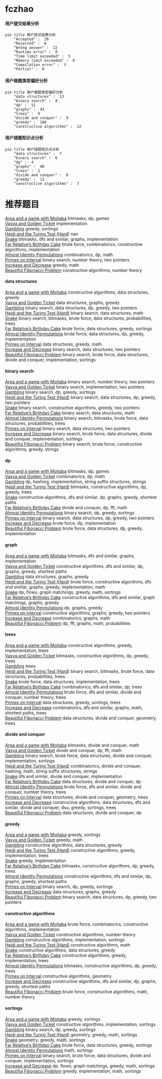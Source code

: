 # fczhao
<!-- tabs:start -->
#### **用户提交结果分析**

```mermaid
pie title 用户提交结果分析
    "Accepted" :  20
    "Rejected" :  0
    "Wrong answer" :  22
    "Runtime error" :  0
    "Time limit exceeded" :  5
    "Memory limit exceeded" :  0
    "Compilation error" :  3
    "Partial" :  0
```
#### **用户做题类型偏好分析**

```mermaid
pie title 用户做题类型偏好分析
    "data structures" :  13
    "binary search" :  8
    "dp" :  51
    "graphs" :  43
    "trees" :  9
    "divide and conquer" :  9
    "greedy" :  160
    "constructive algorithms" :  22
```
#### **用户错题知识点分析**

```mermaid
pie title 用户错题知识点分析
    "data structures" :  7
    "binary search" :  6
    "dp" :  4
    "graphs" :  40
    "trees" :  1
    "divide and conquer" :  0
    "greedy" :  13
    "constructive algorithms" :  7
```
<!-- tabs:end -->
# 推荐题目
[Arpa and a game with Mojtaba](http://codeforces.com/problemset/problem/850/C)		bitmasks,
                        dp,
                        games		  
[Vasya and Golden Ticket](http://codeforces.com/problemset/problem/1030/C)		implementation		  
[Gambling](http://codeforces.com/problemset/problem/1038/C)		greedy,
                        sortings		  
[Heidi and the Turing Test (Hard)](http://codeforces.com/problemset/problem/1184/C3)		nan		  
[Snake](http://codeforces.com/problemset/problem/225/D)		bitmasks,
                        dfs and similar,
                        graphs,
                        implementation		  
[Far Relative’s Birthday Cake](http://codeforces.com/problemset/problem/629/A)		brute force,
                        combinatorics,
                        constructive algorithms,
                        implementation		  
[Almost Identity Permutations](http://codeforces.com/problemset/problem/888/D)		combinatorics,
                        dp,
                        math		  
[Primes on Interval](http://codeforces.com/problemset/problem/237/C)		binary search,
                        number theory,
                        two pointers		  
[Increase and Decrease](http://codeforces.com/problemset/problem/246/B)		greedy,
                        math		  
[Beautiful Fibonacci Problem](http://codeforces.com/problemset/problem/1264/F)		constructive algorithms,
                        number theory		  
<!-- tabs:start -->
#### **data structures**
[Arpa and a game with Mojtaba](https://codeforces.com/contest/866/problem/D)		constructive algorithms,
                        data structures,
                        greedy		  
[Vasya and Golden Ticket](https://codeforces.com/contest/1459/problem/F)		data structures,
                        graphs,
                        greedy		  
[Gambling](http://codeforces.com/problemset/problem/1492/C)		binary search,
                        data structures,
                        dp,
                        greedy,
                        two pointers		  
[Heidi and the Turing Test (Hard)](http://codeforces.com/problemset/problem/1490/G)		binary search,
                        data structures,
                        math		  
[Snake](http://codeforces.com/problemset/problem/1479/D)		binary search,
                        bitmasks,
                        brute force,
                        data structures,
                        probabilities,
                        trees		  
[Far Relative’s Birthday Cake](http://codeforces.com/problemset/problem/1497/A)		brute force,
                        data structures,
                        greedy,
                        sortings		  
[Almost Identity Permutations](http://codeforces.com/problemset/problem/1491/C)		brute force,
                        data structures,
                        dp,
                        greedy,
                        implementation		  
[Primes on Interval](http://codeforces.com/problemset/problem/1492/B)		data structures,
                        greedy,
                        math		  
[Increase and Decrease](http://codeforces.com/problemset/problem/1436/E)		binary search,
                        data structures,
                        two pointers		  
[Beautiful Fibonacci Problem](http://codeforces.com/problemset/problem/1461/D)		binary search,
                        brute force,
                        data structures,
                        divide and conquer,
                        implementation,
                        sortings		  
#### **binary search**
[Arpa and a game with Mojtaba](http://codeforces.com/problemset/problem/237/C)		binary search,
                        number theory,
                        two pointers		  
[Vasya and Golden Ticket](http://codeforces.com/problemset/problem/978/C)		binary search,
                        implementation,
                        two pointers		  
[Gambling](http://codeforces.com/problemset/problem/1260/D)		binary search,
                        dp,
                        greedy,
                        sortings		  
[Heidi and the Turing Test (Hard)](http://codeforces.com/problemset/problem/1492/C)		binary search,
                        data structures,
                        dp,
                        greedy,
                        two pointers		  
[Snake](http://codeforces.com/problemset/problem/1463/D)		binary search,
                        constructive algorithms,
                        greedy,
                        two pointers		  
[Far Relative’s Birthday Cake](http://codeforces.com/problemset/problem/1490/G)		binary search,
                        data structures,
                        math		  
[Almost Identity Permutations](http://codeforces.com/problemset/problem/1479/D)		binary search,
                        bitmasks,
                        brute force,
                        data structures,
                        probabilities,
                        trees		  
[Primes on Interval](http://codeforces.com/problemset/problem/1436/E)		binary search,
                        data structures,
                        two pointers		  
[Increase and Decrease](http://codeforces.com/problemset/problem/1461/D)		binary search,
                        brute force,
                        data structures,
                        divide and conquer,
                        implementation,
                        sortings		  
[Beautiful Fibonacci Problem](http://codeforces.com/problemset/problem/1493/C)		binary search,
                        brute force,
                        constructive algorithms,
                        greedy,
                        strings		  
#### **dp**
[Arpa and a game with Mojtaba](http://codeforces.com/problemset/problem/850/C)		bitmasks,
                        dp,
                        games		  
[Vasya and Golden Ticket](http://codeforces.com/problemset/problem/888/D)		combinatorics,
                        dp,
                        math		  
[Gambling](http://codeforces.com/problemset/problem/1393/E1)		dp,
                        hashing,
                        implementation,
                        string suffix structures,
                        strings		  
[Heidi and the Turing Test (Hard)](http://codeforces.com/problemset/problem/429/C)		bitmasks,
                        constructive algorithms,
                        dp,
                        greedy,
                        trees		  
[Snake](http://codeforces.com/problemset/problem/1407/E)		constructive algorithms,
                        dfs and similar,
                        dp,
                        graphs,
                        greedy,
                        shortest paths		  
[Far Relative’s Birthday Cake](http://codeforces.com/problemset/problem/632/E)		divide and conquer,
                        dp,
                        fft,
                        math		  
[Almost Identity Permutations](http://codeforces.com/problemset/problem/1260/D)		binary search,
                        dp,
                        greedy,
                        sortings		  
[Primes on Interval](http://codeforces.com/problemset/problem/1492/C)		binary search,
                        data structures,
                        dp,
                        greedy,
                        two pointers		  
[Increase and Decrease](https://codeforces.com/contest/1457/problem/C)		brute force,
                        dp,
                        implementation		  
[Beautiful Fibonacci Problem](http://codeforces.com/problemset/problem/1491/C)		brute force,
                        data structures,
                        dp,
                        greedy,
                        implementation		  
#### **graph**
[Arpa and a game with Mojtaba](http://codeforces.com/problemset/problem/225/D)		bitmasks,
                        dfs and similar,
                        graphs,
                        implementation		  
[Vasya and Golden Ticket](http://codeforces.com/problemset/problem/1407/E)		constructive algorithms,
                        dfs and similar,
                        dp,
                        graphs,
                        greedy,
                        shortest paths		  
[Gambling](https://codeforces.com/contest/1459/problem/F)		data structures,
                        graphs,
                        greedy		  
[Heidi and the Turing Test (Hard)](http://codeforces.com/problemset/problem/1487/C)		brute force,
                        constructive algorithms,
                        dfs and similar,
                        graphs,
                        greedy,
                        implementation,
                        math		  
[Snake](http://codeforces.com/problemset/problem/1437/C)		dp,
                        flows,
                        graph matchings,
                        greedy,
                        math,
                        sortings		  
[Far Relative’s Birthday Cake](http://codeforces.com/problemset/problem/1470/D)		constructive algorithms,
                        dfs and similar,
                        graph matchings,
                        graphs,
                        greedy		  
[Almost Identity Permutations](http://codeforces.com/problemset/problem/1476/C)		dp,
                        graphs,
                        greedy		  
[Primes on Interval](http://codeforces.com/problemset/problem/1304/D)		constructive algorithms,
                        graphs,
                        greedy,
                        two pointers		  
[Increase and Decrease](http://codeforces.com/problemset/problem/1475/C)		combinatorics,
                        graphs,
                        math		  
[Beautiful Fibonacci Problem](http://codeforces.com/problemset/problem/553/E)		dp,
                        fft,
                        graphs,
                        math,
                        probabilities		  
#### **trees**
[Arpa and a game with Mojtaba](http://codeforces.com/problemset/problem/827/B)		constructive algorithms,
                        greedy,
                        implementation,
                        trees		  
[Vasya and Golden Ticket](http://codeforces.com/problemset/problem/429/C)		bitmasks,
                        constructive algorithms,
                        dp,
                        greedy,
                        trees		  
[Gambling](http://codeforces.com/problemset/problem/1188/A1)		trees		  
[Heidi and the Turing Test (Hard)](http://codeforces.com/problemset/problem/1479/D)		binary search,
                        bitmasks,
                        brute force,
                        data structures,
                        probabilities,
                        trees		  
[Snake](http://codeforces.com/problemset/problem/1511/C)		brute force,
                        data structures,
                        implementation,
                        trees		  
[Far Relative’s Birthday Cake](http://codeforces.com/problemset/problem/1499/F)		combinatorics,
                        dfs and similar,
                        dp,
                        trees		  
[Almost Identity Permutations](http://codeforces.com/problemset/problem/1491/E)		brute force,
                        dfs and similar,
                        divide and conquer,
                        number theory,
                        trees		  
[Primes on Interval](http://codeforces.com/problemset/problem/1466/D)		data structures,
                        greedy,
                        sortings,
                        trees		  
[Increase and Decrease](http://codeforces.com/problemset/problem/1495/D)		combinatorics,
                        dfs and similar,
                        graphs,
                        math,
                        shortest paths,
                        trees		  
[Beautiful Fibonacci Problem](http://codeforces.com/problemset/problem/1303/G)		data structures,
                        divide and conquer,
                        geometry,
                        trees		  
#### **divide and conquer**
[Arpa and a game with Mojtaba](http://codeforces.com/problemset/problem/1261/F)		bitmasks,
                        divide and conquer,
                        math		  
[Vasya and Golden Ticket](http://codeforces.com/problemset/problem/632/E)		divide and conquer,
                        dp,
                        fft,
                        math		  
[Gambling](http://codeforces.com/problemset/problem/1461/D)		binary search,
                        brute force,
                        data structures,
                        divide and conquer,
                        implementation,
                        sortings		  
[Heidi and the Turing Test (Hard)](http://codeforces.com/problemset/problem/1466/G)		combinatorics,
                        divide and conquer,
                        hashing,
                        math,
                        string suffix structures,
                        strings		  
[Snake](http://codeforces.com/problemset/problem/1490/D)		dfs and similar,
                        divide and conquer,
                        implementation		  
[Far Relative’s Birthday Cake](https://codeforces.com/contest/1483/problem/C)		data structures,
                        divide and conquer,
                        dp		  
[Almost Identity Permutations](http://codeforces.com/problemset/problem/1491/E)		brute force,
                        dfs and similar,
                        divide and conquer,
                        number theory,
                        trees		  
[Primes on Interval](http://codeforces.com/problemset/problem/1303/G)		data structures,
                        divide and conquer,
                        geometry,
                        trees		  
[Increase and Decrease](http://codeforces.com/problemset/problem/1494/D)		constructive algorithms,
                        data structures,
                        dfs and similar,
                        divide and conquer,
                        dsu,
                        greedy,
                        sortings,
                        trees		  
[Beautiful Fibonacci Problem](http://codeforces.com/problemset/problem/1482/E)		data structures,
                        divide and conquer,
                        dp		  
#### **greedy**
[Arpa and a game with Mojtaba](http://codeforces.com/problemset/problem/1038/C)		greedy,
                        sortings		  
[Vasya and Golden Ticket](http://codeforces.com/problemset/problem/246/B)		greedy,
                        math		  
[Gambling](https://codeforces.com/contest/866/problem/D)		constructive algorithms,
                        data structures,
                        greedy		  
[Heidi and the Turing Test (Hard)](http://codeforces.com/problemset/problem/827/B)		constructive algorithms,
                        greedy,
                        implementation,
                        trees		  
[Snake](http://codeforces.com/problemset/problem/1425/E)		greedy,
                        implementation		  
[Far Relative’s Birthday Cake](http://codeforces.com/problemset/problem/429/C)		bitmasks,
                        constructive algorithms,
                        dp,
                        greedy,
                        trees		  
[Almost Identity Permutations](http://codeforces.com/problemset/problem/1407/E)		constructive algorithms,
                        dfs and similar,
                        dp,
                        graphs,
                        greedy,
                        shortest paths		  
[Primes on Interval](http://codeforces.com/problemset/problem/1260/D)		binary search,
                        dp,
                        greedy,
                        sortings		  
[Increase and Decrease](https://codeforces.com/contest/1459/problem/F)		data structures,
                        graphs,
                        greedy		  
[Beautiful Fibonacci Problem](http://codeforces.com/problemset/problem/1492/C)		binary search,
                        data structures,
                        dp,
                        greedy,
                        two pointers		  
#### **constructive algorithms**
[Arpa and a game with Mojtaba](http://codeforces.com/problemset/problem/629/A)		brute force,
                        combinatorics,
                        constructive algorithms,
                        implementation		  
[Vasya and Golden Ticket](http://codeforces.com/problemset/problem/1264/F)		constructive algorithms,
                        number theory		  
[Gambling](http://codeforces.com/problemset/problem/347/A)		constructive algorithms,
                        implementation,
                        sortings		  
[Heidi and the Turing Test (Hard)](http://codeforces.com/problemset/problem/925/C)		constructive algorithms,
                        math		  
[Snake](https://codeforces.com/contest/866/problem/D)		constructive algorithms,
                        data structures,
                        greedy		  
[Far Relative’s Birthday Cake](http://codeforces.com/problemset/problem/827/B)		constructive algorithms,
                        greedy,
                        implementation,
                        trees		  
[Almost Identity Permutations](http://codeforces.com/problemset/problem/429/C)		bitmasks,
                        constructive algorithms,
                        dp,
                        greedy,
                        trees		  
[Primes on Interval](http://codeforces.com/problemset/problem/1045/E)		constructive algorithms,
                        geometry		  
[Increase and Decrease](http://codeforces.com/problemset/problem/1407/E)		constructive algorithms,
                        dfs and similar,
                        dp,
                        graphs,
                        greedy,
                        shortest paths		  
[Beautiful Fibonacci Problem](http://codeforces.com/problemset/problem/1469/D)		brute force,
                        constructive algorithms,
                        math,
                        number theory		  
#### **sortings**
[Arpa and a game with Mojtaba](http://codeforces.com/problemset/problem/1038/C)		greedy,
                        sortings		  
[Vasya and Golden Ticket](http://codeforces.com/problemset/problem/347/A)		constructive algorithms,
                        implementation,
                        sortings		  
[Gambling](http://codeforces.com/problemset/problem/1260/D)		binary search,
                        dp,
                        greedy,
                        sortings		  
[Heidi and the Turing Test (Hard)](https://codeforces.com/contest/1496/problem/C)		geometry,
                        greedy,
                        math,
                        sortings		  
[Snake](http://codeforces.com/problemset/problem/1495/A)		geometry,
                        greedy,
                        math,
                        sortings		  
[Far Relative’s Birthday Cake](http://codeforces.com/problemset/problem/1497/A)		brute force,
                        data structures,
                        greedy,
                        sortings		  
[Almost Identity Permutations](http://codeforces.com/problemset/problem/1427/A)		math,
                        sortings		  
[Primes on Interval](http://codeforces.com/problemset/problem/1461/D)		binary search,
                        brute force,
                        data structures,
                        divide and conquer,
                        implementation,
                        sortings		  
[Increase and Decrease](http://codeforces.com/problemset/problem/1437/C)		dp,
                        flows,
                        graph matchings,
                        greedy,
                        math,
                        sortings		  
[Beautiful Fibonacci Problem](http://codeforces.com/problemset/problem/1473/A)		greedy,
                        implementation,
                        math,
                        sortings		  
<!-- tabs:end -->

